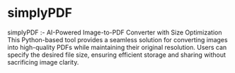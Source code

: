 # simplyPDF
simplyPDF :- AI-Powered Image-to-PDF Converter with Size Optimization  This Python-based tool provides a seamless solution for converting images into high-quality PDFs while maintaining their original resolution. Users can specify the desired file size, ensuring efficient storage and sharing without sacrificing image clarity.
